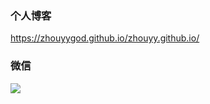 ### 个人博客

https://zhouyygod.github.io/zhouyy.github.io/

### 微信

![](https://zhouyygod.github.io/zhouyy.github.io/img/logos/Project-Pages-New-Logo-Inverted.png)
